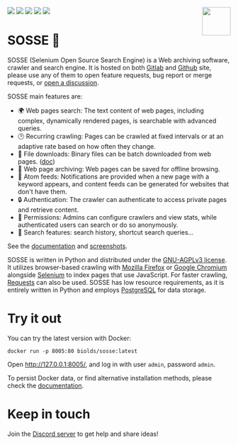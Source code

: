 <p>
  <img src="https://raw.githubusercontent.com/biolds/sosse/main/se/static/se/logo.svg" width="64" align="right">
  <a href="https://gitlab.com/biolds1/sosse/" alt="Gitlab code coverage" style="text-decoration: none">
    <img src="https://img.shields.io/gitlab/pipeline-coverage/biolds1/sosse?branch=main&style=flat-square">
  </a>
  <a href="https://gitlab.com/biolds1/sosse/-/pipelines" alt="Gitlab pipeline status" style="text-decoration: none">
    <img src="https://img.shields.io/gitlab/pipeline-status/biolds1/sosse?branch=main&style=flat-square">
  </a>
  <a href="https://sosse.readthedocs.io/en/stable/" alt="Documentation" style="text-decoration: none">
    <img src="https://img.shields.io/readthedocs/sosse?style=flat-square">
  </a>
  <a href="https://discord.gg/Vt9cMf7BGK" alt="Discord" style="text-decoration: none">
    <img src="https://img.shields.io/discord/1102142186423844944?style=flat-square&color=%235865f2">
  </a>
  <a href="https://gitlab.com/biolds1/sosse/-/blob/main/LICENSE" alt="License" style="text-decoration: none">
    <img src="https://img.shields.io/gitlab/license/biolds1/sosse?style=flat-square">
  </a>
</p>

# SOSSE 🦦

SOSSE (Selenium Open Source Search Engine) is a Web archiving software, crawler and search engine. It is hosted on both
[Gitlab](https://gitlab.com/biolds1/sosse) and [Github](https://github.com/biolds/sosse) site, please use any of them to
open feature requests, bug report or merge requests, or [open a discussion](https://github.com/biolds/sosse/discussions).

SOSSE main features are:

- 🌍 Web pages search: The text content of web pages, including complex, dynamically rendered pages, is searchable with
  advanced queries.
- 🕑 Recurring crawling: Pages can be crawled at fixed intervals or at an adaptive rate based on how often they change.
- 📂 File downloads: Binary files can be batch downloaded from web pages. ([doc](https://sosse.readthedocs.io/en/stable/guides/download.html))
- 🔖 Web page archiving: Web pages can be saved for offline browsing.
- 🔔 Atom feeds: Notifications are provided when a new page with a keyword appears, and content feeds can be generated
  for websites that don't have them.
- 🔒 Authentication: The crawler can authenticate to access private pages and retrieve content.
- 👥 Permissions: Admins can configure crawlers and view stats, while authenticated users can search or do so
  anonymously.
- 👤 Search features: search history, shortcut search queries...

See the [documentation](https://sosse.readthedocs.io/en/stable/) and
[screenshots](https://sosse.readthedocs.io/en/stable/screenshots.html).

SOSSE is written in Python and distributed under the [GNU-AGPLv3 license](https://www.gnu.org/licenses/agpl-3.0.en.html).
It utilizes browser-based crawling with [Mozilla Firefox](https://www.mozilla.org/firefox/) or
[Google Chromium](https://www.chromium.org/Home) alongside [Selenium](https://www.selenium.dev/) to index pages that
use JavaScript. For faster crawling, [Requests](https://docs.python-requests.org/en/latest/index.html) can also be used.
SOSSE has low resource requirements, as it is entirely written in Python and employs
[PostgreSQL](https://www.postgresql.org/) for data storage.

# Try it out

You can try the latest version with Docker:

```
docker run -p 8005:80 biolds/sosse:latest
```

Open http://127.0.0.1:8005/, and log in with user `admin`, password `admin`.

To persist Docker data, or find alternative installation methods, please check the [documentation](https://sosse.readthedocs.io/en/stable/install.html).

# Keep in touch

Join the [Discord server](https://discord.gg/Vt9cMf7BGK) to get help and share ideas!
